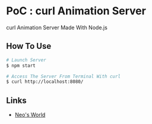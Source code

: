 # PoC : curl Animation Server

curl Animation Server Made With Node.js


## How To Use

```sh
# Launch Server
$ npm start

# Access The Server From Terminal With curl
$ curl http://localhost:8080/
```


## Links

- [Neo's World](https://neos21.net/)
